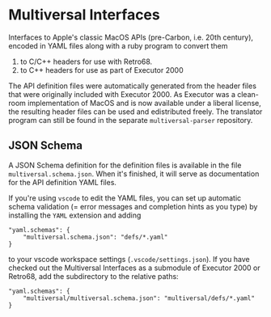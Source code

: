 Multiversal Interfaces
======================

Interfaces to Apple's classic MacOS APIs (pre-Carbon, i.e. 20th century),
encoded in YAML files along with a ruby program to convert them

1. to C/C++ headers for use with Retro68.
2. to C++ headers for use as part of Executor 2000

The API definition files were automatically generated from the header files
that were originally included with Executor 2000.
As Executor was a clean-room implementation of MacOS and is now available
under a liberal license, the resulting header files can be used and 
edistributed freely. The translator program can still be found in the separate
`multiversal-parser` repository.

JSON Schema
-----------

A JSON Schema definition for the definition files is available in the file
`multiversal.schema.json`. When it's finished, it will serve as documentation
for the API definition YAML files.

If you're using `vscode` to edit the YAML files, you can set up automatic schema
validation (= error messages and completion hints as you type) by installing the
`YAML` extension and adding

    "yaml.schemas": {
        "multiversal.schema.json": "defs/*.yaml"
    }

to your vscode workspace settings (`.vscode/settings.json`). If you have checked
out the Multiversal Interfaces as a submodule of Executor 2000 or Retro68, add the
subdirectory to the relative paths:

    "yaml.schemas": {
        "multiversal/multiversal.schema.json": "multiversal/defs/*.yaml"
    }
